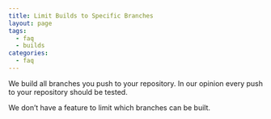 ```yaml
---
title: Limit Builds to Specific Branches
layout: page
tags:
  - faq
  - builds
categories:
  - faq
---
```

We build all branches you push to your repository. In our opinion every push to your repository should be tested.

We don’t have a feature to limit which branches can be built.
